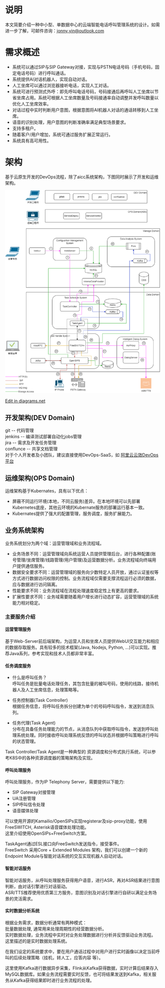 # 说明
本文简要介绍一种中小型、单数据中心的云端智能电话呼叫管理系统的设计。如需进一步了解，可邮件咨询：jonny.yin@outlook.com

# 需求概述
+ 系统可以通过SIP与SIP Gateway对接，实现与PSTN电话号码（手机号码，固定电话号码）进行呼叫通话。
+ 系统提供AI对话机器人，实现自动对话。
+ 人工坐席可以通过浏览器接听电话，实现人工对话。
+ 系统可进行预测式外呼：即先呼叫电话号码，号码接通后再呼叫人工坐席以节省坐席占用。系统可根据人工坐席数量及号码接通率自动调整并发呼叫数量以优化人工坐席效率。
+ 对话过程中实时判断用户意图，根据意图将AI机器人对话的通话转移到人工坐席。
+ 语音的识别处理，用户意图的判断准确率满足典型场景要求。
+ 支持多租户。
+ 随着客户/用户增加，系统可通过服务扩展正常运行。
+ 系统具有高可用性。

# 架构

基于云原生开发的DevOps流程，除了aicc系统架构，下图同时展示了开发和运维架构。


![aicc_architecture](aicc_architecture.drawio.png)

<a href="https://app.diagrams.net/#Hyinzhaoyang%2Faicc%2Fmaster%2Faicc_architecture.drawio.png" target="_blank">Edit in diagrams.net</a>

## 开发架构(DEV Domain)
git -- 代码管理  
jenkins -- 编译测试部署自动化jobs管理  
jira -- 需求及开发任务管理  
conflunce -- 共享文档管理  
对于个人开发者及小团队，建议直接使用DevOps-SaaS，如 [阿里云云效DevOps平台](https://devops.aliyun.com/)  


## 运维架构(OPS Domain)
运维架构基于Kubernates，具有以下优点：
+ 屏蔽不同运行环境(本地，不同云服务)差异。在本地环境可以先部署Kubernetes底座，其他云环境的Kubernate服务的部署运行基本一致。
+ Kubernates提供了强大的配置管理，服务调度，服务扩展能力。

## 业务系统架构
业务系统划分为两个域：运营管理域和业务流程域。
+ 业务场景不同：运营管理域向系统运营人员提供管理后台，进行各种配置(账号管理/坐席管理/线路管理/用户管理)及运营数据分析。业务流程域向终端用户提供通信服务。
+ 数据安全要求不同：运营管理域的服务向少数特定人员开放，通过认证鉴权等方式进行数据访问权限的控制。业务流程域仅需要支撑流程运行必须的数据，应与数据进行访问隔离。
+ 性能要求不同：业务流程域在流程处理速度稳定性上有更高的要求。
+ 扩展性要求不同：业务域需要随着用户增长进行动态扩容，运营管理域的系统能力相对稳定。

### 主要服务介绍
#### 运营管理服务
基于Web-Server前后端架构，为运营人员和坐席人员提供WebUI交互能力和相应的数据存取服务。具有较多的技术框架(Java, Nodejs, Python, ...)可以实现。推荐Java系列，参考实现和技术人员都非常丰富。

#### 任务调度服务
+ 什么是呼叫任务？  
呼叫任务是批量电话处理任务，其包含批量的被叫号码，使用的线路，接待机器人及人工坐席信息，处理策略等。

+ 任务控制器(Task Controller)  
根据任务信息，将呼叫任务拆分创建为单个的号码呼叫指令，发送到消息队列。

+ 任务代理(Task Agent)  
分布在具备任务处理能力的节点，从消息队列中获取呼叫指令，发送到呼叫处理系统处理。同时接收呼叫处理系统反馈的呼叫状态并根据呼叫策略进行呼叫的状态管理。

Task Controller/Task Agent是一种典型的 资源调度和分布式执行系统，可以参考K8S中的各种资源调度器的策略架构及实现。

#### 呼叫处理服务
呼叫处理服务，作为IP Telephony Server，需要提供以下能力:  
+ SIP Gateway对接管理
+ UA注册管理  
+ SIP呼叫信令处理  
+ 语音媒体处理  

可以使用开源的Kamailio/OpenSIPs实现registerar及sip-proxy功能，使用FreeSWITCH, Asterisk语音媒体处理功能。    
这里介绍使用OpenSIPs+FreeSwitch方案。

TaskAgent通过ESL接口向FreeSwitch发送指令，接受事件。  
FreeSwitch 采用Core + Extended Modules 架构，我们可以创建一个新的Endpoint Module与智能对话系统的交互实现机器人自动对话。


#### 智能对话服务
智能对话服务，从呼叫处理服务获得用户语音，进行ASR，再对ASR结果进行意图判断，由对话引擎进行对话驱动。  
ASR/TTS推荐使用优质第三方服务，意图识别及对话引擎进行自研以满足业务场景的灵活需求。  


#### 实时数据分析系统
根据业务需求，数据分析通常有两种模式：  
批量数据处理, 通常用来处理周期性的经营数据分析。  
实时数据处理，业务流程中实时对业务处理数据进行分析并反馈驱动业务流程。  
这里描述的是实时数据处理系统。

在我们设定的系统要求中，要在用户通话过程中对用户进行实时画像以决定当前呼叫的后续处理策略（挂机，转人工，应答内容 等）。

这里使用Kafka进行数据异步采集，Flink从Kafka获得数据，实时计算后结果存入MySQL数据库。如果业务流程需要实时反馈，也可将结果发送到Kafka，相关服务从Kafka获得结果即时进行业务流程的处理。
